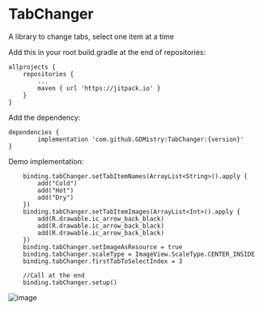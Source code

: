 # TabChanger
A library to change tabs, select one item at a time

Add this in your root build.gradle at the end of repositories:

	allprojects {
		repositories {
			...
			maven { url 'https://jitpack.io' }
		}
	}
 
 
Add the dependency:

	dependencies {
	        implementation 'com.github.GDMistry:TabChanger:{version}'
	}
  
  
Demo implementation:

        binding.tabChanger.setTabItemNames(ArrayList<String>().apply {
            add("Cold")
            add("Hot")
            add("Dry")
        })
        binding.tabChanger.setTabItemImages(ArrayList<Int>().apply {
            add(R.drawable.ic_arrow_back_black)
            add(R.drawable.ic_arrow_back_black)
            add(R.drawable.ic_arrow_back_black)
        })
        binding.tabChanger.setImageAsResource = true
        binding.tabChanger.scaleType = ImageView.ScaleType.CENTER_INSIDE
        binding.tabChanger.firstTabToSelectIndex = 3
        
        //Call at the end
        binding.tabChanger.setup()

![image](https://user-images.githubusercontent.com/66417665/114370817-834d8b00-9b9d-11eb-8b2c-3e194ed8eaea.png)
